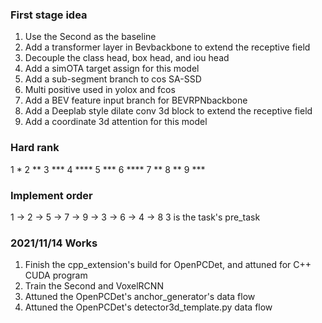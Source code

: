 ### First stage idea
1. Use the Second as the baseline
2. Add a transformer layer in Bevbackbone to extend the receptive field
3. Decouple the class head, box head, and iou head
4. Add a simOTA target assign for this model
5. Add a sub-segment branch to cos SA-SSD
6. Multi positive used in yolox and fcos
7. Add a BEV feature input branch for BEVRPNbackbone
8. Add a Deeplab style dilate conv 3d block to extend the receptive field
9. Add a coordinate 3d attention for this model

### Hard rank
1 *
2 **
3 ***
4 ****
5 ***
6 ****
7 **
8 **
9 ***

### Implement order
1 -> 2 -> 5 -> 7 -> 9 -> 3 -> 6 -> 4 -> 8
3 is the task's pre_task

### 2021/11/14 Works
1. Finish the cpp_extension's build for OpenPCDet, and attuned for C++ CUDA program
2. Train the Second and VoxelRCNN
3. Attuned the OpenPCDet's anchor_generator's data flow
4. Attuned the OpenPCDet's detector3d_template.py data flow